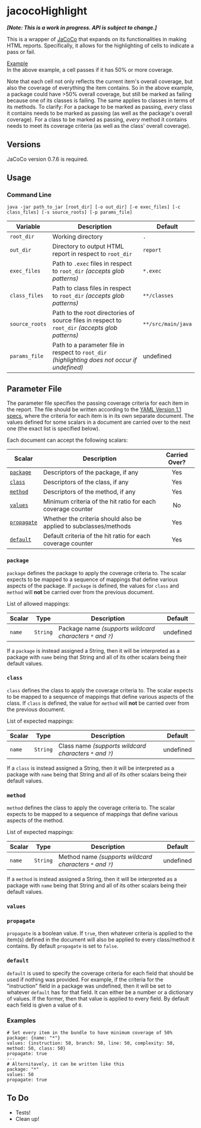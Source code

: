 # jacocoHighlight
**_[Note: This is a work in progress. API is subject to change.]_**

This is a wrapper of [JaCoCo](http://eclemma.org/jacoco/ "JaCoCo") that expands on its functionalities in making HTML reports. Specifically, it allows for the highlighting of cells to indicate a pass or fail.

[Example](http://s3.amazonaws.com/nishant-tests-coverage/example_report/index.html "JaCoCo Example")  
In the above example, a cell passes if it has 50% or more coverage.

Note that each cell not only reflects the current item's overall coverage, but also the coverage of everything the item contains. So in the above example, a package could have >50% overall coverage, but still be marked as failing because one of its classes is failing. The same applies to classes in terms of its methods. To clarify: For a package to be marked as passing, _every_ class it contains needs to be marked as passing (as well as the package's overall coverage). For a class to be marked as passing, _every_ method it contains needs to meet its coverage criteria (as well as the class' overall coverage).

## Versions
JaCoCo version 0.7.6 is required.

## Usage
### Command Line
`java -jar path_to_jar [root_dir] [-o out_dir] [-e exec_files] [-c class_files] [-s source_roots] [-p params_file]`

| Variable          | Description                                                                                       | Default            |
| ----------------- | ------------------------------------------------------------------------------------------------- | ------------------ |
| `root_dir`        | Working directory                                                                                 | `.`                |
| `out_dir`         | Directory to output HTML report in respect to `root_dir`                                          | `report`           |
| `exec_files`      | Path to `.exec` files in respect to `root_dir` _(accepts glob patterns)_                          | `*.exec`           |
| `class_files`     | Path to class files in respect to `root_dir` _(accepts glob patterns)_                            | `**/classes`       |
| `source_roots`    | Path to the root directories of source files in respect to `root_dir` _(accepts glob patterns)_   | `**/src/main/java` |
| `params_file`     | Path to a parameter file in respect to `root_dir` _(highlighting does not occur if undefined)_    | undefined          |


## Parameter File
The parameter file specifies the passing coverage criteria for each item in the report. The file should be written according to the [YAML Version 1.1 specs](http://yaml.org/spec/1.1/ "YAML 1.1 Specs"), where the criteria for each item is in its own separate document. The values defined for some scalars in a document are carried over to the next one (the exact list is specified below).

Each document can accept the following scalars:

| Scalar                    | Description                                                       | Carried Over? |
| ------------------------- | ----------------------------------------------------------------- | :-----------: |
| [`package`](#package)     | Descriptors of the package, if any                                | Yes           |
| [`class`](#class)         | Descriptors of the class, if any                                  | Yes           |
| [`method`](#method)       | Descriptors of the method, if any                                 | Yes           |
| [`values`](#values)       | Minimum criteria of the hit ratio for each coverage counter       | No            |
| [`propagate`](#propagate) | Whether the criteria should also be applied to subclasses/methods | Yes           |
| [`default`](#default)     | Default criteria of the hit ratio for each coverage counter       | Yes           |

### `package`
`package` defines the package to apply the coverage criteria to. The scalar expects to be mapped to a sequence of mappings that define various aspects of the package. If `package` is defined, the values for `class` and `method` will **not** be carried over from the previous document.

List of allowed mappings:

| Scalar    | Type      | Description                                               | Default   |
| --------- | --------- | --------------------------------------------------------- | :-------: |
| `name`    | `String`  | Package name _(supports wildcard characters `*` and `?`)_ | undefined |

If a `package` is instead assigned a String, then it will be interpreted as a package with `name` being that String and all of its other scalars being their default values.

### `class`
`class` defines the class to apply the coverage criteria to. The scalar expects to be mapped to a sequence of mappings that define various aspects of the class. If `class` is defined, the value for `method` will **not** be carried over from the previous document.

List of expected mappings:

| Scalar    | Type      | Description                                               | Default   |
| --------- | --------- | --------------------------------------------------------- | :-------: |
| `name`    | `String`  | Class name _(supports wildcard characters `*` and `?`)_   | undefined |

If a `class` is instead assigned a String, then it will be interpreted as a package with `name` being that String and all of its other scalars being their default values.

### `method`
`method` defines the class to apply the coverage criteria to. The scalar expects to be mapped to a sequence of mappings that define various aspects of the method.

List of expected mappings:

| Scalar    | Type      | Description                                               | Default   |
| --------- | --------- | --------------------------------------------------------- | :-------: |
| `name`    | `String`  | Method name _(supports wildcard characters `*` and `?`)_  | undefined |

If a `method` is instead assigned a String, then it will be interpreted as a package with `name` being that String and all of its other scalars being their default values. 

### `values`

### `propagate`
`propagate` is a boolean value. If `true`, then whatever criteria is applied to the item(s) defined in the document will also be applied to every class/method it contains. By default `propagate` is set to `false`.

### `default`
`default` is used to specify the coverage criteria for each field that should be used if nothing was provided. For example, if the criteria for the "instruction" field in a package was undefined, then it will be set to whatever `default` has for that field. It can either be a number or a dictionary of values. If the former, then that value is applied to every field. By default each field is given a value of `0`.

### Examples

```
# Set every item in the bundle to have minimum coverage of 50%
package: {name: "*"}
values: {instruction: 50, branch: 50, line: 50, complexity: 50, method: 50, class: 50}
propagate: true
---
# Alternitavely, it can be written like this
package: "*"
values: 50
propagate: true
```


## To Do
- Tests!
- Clean up!